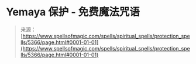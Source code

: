 <!--yml

分类：未分类

日期：2024年06月12日 18:39:28

-->

# Yemaya 保护 - 免费魔法咒语

> 来源：[https://www.spellsofmagic.com/spells/spiritual_spells/protection_spells/5366/page.html#0001-01-01](https://www.spellsofmagic.com/spells/spiritual_spells/protection_spells/5366/page.html#0001-01-01)
